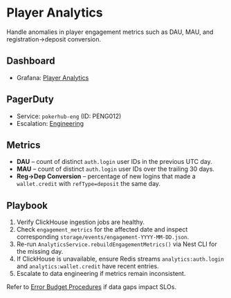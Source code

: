 # Player Analytics

Handle anomalies in player engagement metrics such as DAU, MAU, and registration→deposit conversion.

## Dashboard
- Grafana: [Player Analytics](../../infra/observability/player-analytics-dashboard.json)

## PagerDuty
- Service: `pokerhub-eng` (ID: PENG012) <!-- Update ID if PagerDuty service changes -->
- Escalation: [Engineering](https://pokerhub.pagerduty.com/escalation_policies/PDEF456)

## Metrics
- **DAU** – count of distinct `auth.login` user IDs in the previous UTC day.
- **MAU** – count of distinct `auth.login` user IDs over the trailing 30 days.
- **Reg→Dep Conversion** – percentage of new logins that made a `wallet.credit` with `refType=deposit` the same day.

## Playbook
1. Verify ClickHouse ingestion jobs are healthy.
2. Check `engagement_metrics` for the affected date and inspect corresponding `storage/events/engagement-YYYY-MM-DD.json`.
3. Re-run `AnalyticsService.rebuildEngagementMetrics()` via Nest CLI for the missing day.
4. If ClickHouse is unavailable, ensure Redis streams `analytics:auth.login` and `analytics:wallet.credit` have recent entries.
5. Escalate to data engineering if metrics remain inconsistent.

Refer to [Error Budget Procedures](../error-budget-procedures.md) if data gaps impact SLOs.

